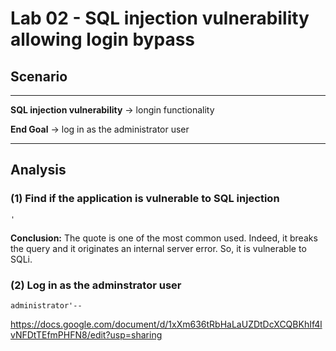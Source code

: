 # **Lab 02 - SQL injection vulnerability allowing login bypass**


## Scenario
***
**SQL injection vulnerability** -> longin functionality

**End Goal**                              -> log in as the administrator user
***
## Analysis

### **(1)  Find if the application is vulnerable to SQL injection**

```
'
```

**Conclusion:** The quote is one of the most common used. Indeed, it breaks the query and it originates  an internal server error. So, it is vulnerable to SQLi.

### **(2) Log in as the adminstrator user**

```
administrator'--
```

https://docs.google.com/document/d/1xXm636tRbHaLaUZDtDcXCQBKhIf4lvNFDtTEfmPHFN8/edit?usp=sharing
